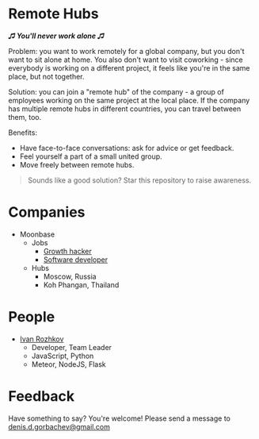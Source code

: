 # Remote Hubs

***♫ You'll never work alone ♫***

Problem: you want to work remotely for a global company, but you don't want to sit alone at home. You also don't want to visit coworking - since everybody is working on a different project, it feels like you're in the same place, but not together.

Solution: you can join a "remote hub" of the company - a group of employees working on the same project at the local place. If the company has multiple remote hubs in different countries, you can travel between them, too.

Benefits:

* Have face-to-face conversations: ask for advice or get feedback.
* Feel yourself a part of a small united group.
* Move freely between remote hubs.

> Sounds like a good solution? Star this repository to raise awareness.

# Companies

* Moonbase
  * Jobs
    * [Growth hacker](https://medium.com/@dengorbachev/growth-hacker-for-crypto-exchange-db315c2e27e6)
    * [Software developer](https://medium.com/@dengorbachev/implement-pamm-accounts-for-crypto-exchange-fe034f9e79e)
  * Hubs
    * Moscow, Russia
    * Koh Phangan, Thailand


# People

* [Ivan Rozhkov](https://github.com/ivan133)
  * Developer, Team Leader
  * JavaScript, Python
  * Meteor, NodeJS, Flask

# Feedback

Have something to say? You're welcome! Please send a message to denis.d.gorbachev@gmail.com
